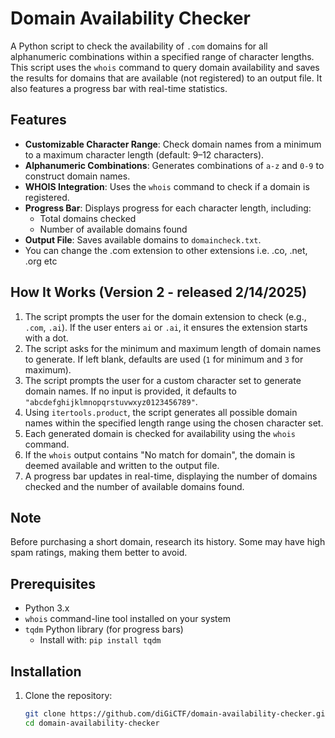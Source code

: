 # Domain Availability Checker

A Python script to check the availability of `.com` domains for all alphanumeric combinations within a specified range of character lengths. This script uses the `whois` command to query domain availability and saves the results for domains that are available (not registered) to an output file. It also features a progress bar with real-time statistics.

## Features

- **Customizable Character Range**: Check domain names from a minimum to a maximum character length (default: 9–12 characters).
- **Alphanumeric Combinations**: Generates combinations of `a-z` and `0-9` to construct domain names.
- **WHOIS Integration**: Uses the `whois` command to check if a domain is registered.
- **Progress Bar**: Displays progress for each character length, including:
  - Total domains checked
  - Number of available domains found
- **Output File**: Saves available domains to `domaincheck.txt`.
- You can change the .com extension to other extensions i.e. .co, .net, .org etc

## How It Works (Version 2 - released 2/14/2025) 

1. The script prompts the user for the domain extension to check (e.g., `.com`, `.ai`). If the user enters `ai` or `.ai`, it ensures the extension starts with a dot.
2. The script asks for the minimum and maximum length of domain names to generate. If left blank, defaults are used (`1` for minimum and `3` for maximum).
3. The script prompts the user for a custom character set to generate domain names. If no input is provided, it defaults to `"abcdefghijklmnopqrstuvwxyz0123456789"`.
4. Using `itertools.product`, the script generates all possible domain names within the specified length range using the chosen character set.
5. Each generated domain is checked for availability using the `whois` command.
6. If the `whois` output contains "No match for domain", the domain is deemed available and written to the output file.
7. A progress bar updates in real-time, displaying the number of domains checked and the number of available domains found.


## Note
Before purchasing a short domain, research its history. Some may have high spam ratings, making them better to avoid.

## Prerequisites

- Python 3.x
- `whois` command-line tool installed on your system
- `tqdm` Python library (for progress bars)
  - Install with: `pip install tqdm`

## Installation

1. Clone the repository:
   ```bash
   git clone https://github.com/diGiCTF/domain-availability-checker.git
   cd domain-availability-checker
